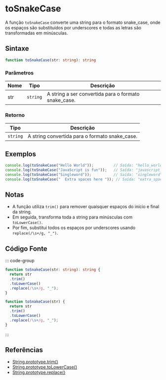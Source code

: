 # toSnakeCase

A função `toSnakeCase` converte uma string para o formato snake_case, onde os espaços são substituídos por underscores e todas as letras são transformadas em minúsculas.

## Sintaxe

```typescript
function toSnakeCase(str: string): string
```

### Parâmetros

| Nome  | Tipo     | Descrição                                          |
|-------|----------|----------------------------------------------------|
| str   | `string` | A string a ser convertida para o formato snake_case. |

### Retorno

| Tipo    | Descrição                                      |
|---------|------------------------------------------------|
| `string` | A string convertida para o formato snake_case.  |

## Exemplos

```typescript
console.log(toSnakeCase("Hello World"));         // Saída: "hello_world"
console.log(toSnakeCase("JavaScript is fun"));   // Saída: "javascript_is_fun"
console.log(toSnakeCase("Singleword"));          // Saída: "singleword"
console.log(toSnakeCase("  Extra spaces here ")); // Saída: "extra_spaces_here"
```

## Notas

- A função utiliza `trim()` para remover quaisquer espaços do início e final da string.
- Em seguida, transforma toda a string para minúsculas com `toLowerCase()`.
- Por fim, substitui todos os espaços por underscores usando `replace(/\s+/g, "_")`.

## Código Fonte

::: code-group
```typescript
function toSnakeCase(str: string): string {
  return str
  .trim()
  .toLowerCase()
  .replace(/\s+/g, "_");
}
```

```javascript
function toSnakeCase(str) {
  return str
  .trim()
  .toLowerCase()
  .replace(/\s+/g, "_");
}
```
::: 

## Referências

- [String.prototype.trim()](https://developer.mozilla.org/pt-BR/docs/Web/JavaScript/Reference/Global_Objects/String/trim)
- [String.prototype.toLowerCase()](https://developer.mozilla.org/pt-BR/docs/Web/JavaScript/Reference/Global_Objects/String/toLowerCase)
- [String.prototype.replace()](https://developer.mozilla.org/pt-BR/docs/Web/JavaScript/Reference/Global_Objects/String/replace)